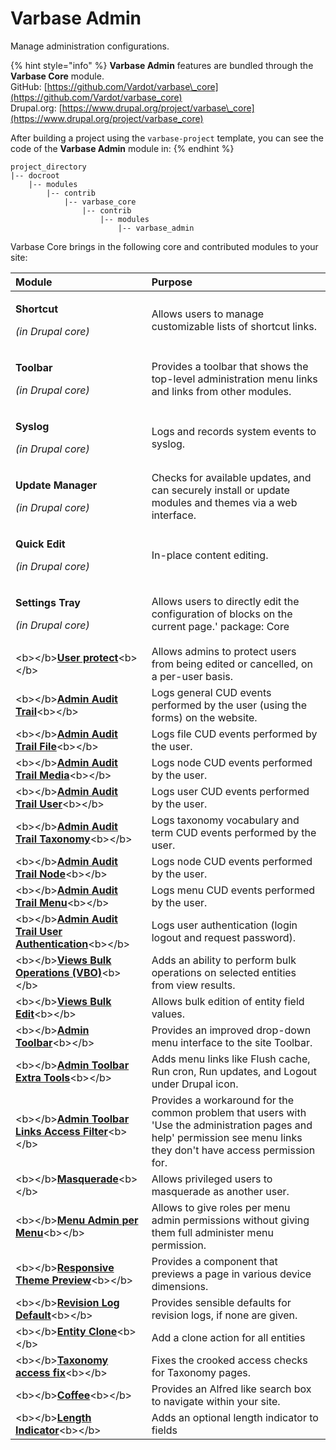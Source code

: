 # Varbase Admin

Manage administration configurations.

{% hint style="info" %}
**Varbase Admin** features are bundled through the **Varbase Core** module.  
GitHub: [https://github.com/Vardot/varbase\_core](https://github.com/Vardot/varbase_core)  
Drupal.org: [https://www.drupal.org/project/varbase\_core](https://www.drupal.org/project/varbase_core) 

After building a project using the `varbase-project` template, you can see the code of the **Varbase Admin** module in:
{% endhint %}

```text
project_directory
|-- docroot
    |-- modules
        |-- contrib
            |-- varbase_core
                |-- contrib
                    |-- modules
                        |-- varbase_admin
```

Varbase Core brings in the following core and contributed modules to your site:

<table>
  <thead>
    <tr>
      <th style="text-align:left">Module</th>
      <th style="text-align:left">Purpose</th>
    </tr>
  </thead>
  <tbody>
    <tr>
      <td style="text-align:left">
        <p><b>Shortcut</b>
        </p>
        <p><em>(in Drupal core)</em>
        </p>
      </td>
      <td style="text-align:left">Allows users to manage customizable lists of shortcut links.</td>
    </tr>
    <tr>
      <td style="text-align:left">
        <p><b>Toolbar</b>
        </p>
        <p><em>(in Drupal core)</em>
        </p>
      </td>
      <td style="text-align:left">Provides a toolbar that shows the top-level administration menu links
        and links from other modules.</td>
    </tr>
    <tr>
      <td style="text-align:left">
        <p><b>Syslog</b>
        </p>
        <p><em>(in Drupal core)</em>
        </p>
      </td>
      <td style="text-align:left">Logs and records system events to syslog.</td>
    </tr>
    <tr>
      <td style="text-align:left">
        <p><b>Update Manager</b>
        </p>
        <p><em>(in Drupal core)</em>
        </p>
      </td>
      <td style="text-align:left">Checks for available updates, and can securely install or update modules
        and themes via a web interface.</td>
    </tr>
    <tr>
      <td style="text-align:left">
        <p><b>Quick Edit</b>
        </p>
        <p><em>(in Drupal core)</em>
        </p>
      </td>
      <td style="text-align:left">In-place content editing.</td>
    </tr>
    <tr>
      <td style="text-align:left">
        <p><b>Settings Tray</b>
        </p>
        <p><em>(in Drupal core)</em>
        </p>
      </td>
      <td style="text-align:left">Allows users to directly edit the configuration of blocks on the current
        page.&apos; package: Core</td>
    </tr>
    <tr>
      <td style="text-align:left">&lt;b&gt;&lt;/b&gt;<a href="https://www.drupal.org/project/userprotect"><b>User protect</b></a>&lt;b&gt;&lt;/b&gt;</td>
      <td
      style="text-align:left">Allows admins to protect users from being edited or cancelled, on a per-user
        basis.</td>
    </tr>
    <tr>
      <td style="text-align:left">&lt;b&gt;&lt;/b&gt;<a href="https://www.drupal.org/project/admin_audit_trail"><b>Admin Audit Trail</b></a>&lt;b&gt;&lt;/b&gt;</td>
      <td
      style="text-align:left">Logs general CUD events performed by the user (using the forms) on the
        website.</td>
    </tr>
    <tr>
      <td style="text-align:left">&lt;b&gt;&lt;/b&gt;<a href="https://www.drupal.org/project/admin_audit_trail"><b>Admin Audit Trail File</b></a>&lt;b&gt;&lt;/b&gt;</td>
      <td
      style="text-align:left">Logs file CUD events performed by the user.</td>
    </tr>
    <tr>
      <td style="text-align:left">&lt;b&gt;&lt;/b&gt;<a href="https://www.drupal.org/project/admin_audit_trail"><b>Admin Audit Trail Media</b></a>&lt;b&gt;&lt;/b&gt;</td>
      <td
      style="text-align:left">Logs node CUD events performed by the user.</td>
    </tr>
    <tr>
      <td style="text-align:left">&lt;b&gt;&lt;/b&gt;<a href="https://www.drupal.org/project/admin_audit_trail"><b>Admin Audit Trail User</b></a>&lt;b&gt;&lt;/b&gt;</td>
      <td
      style="text-align:left">Logs user CUD events performed by the user.</td>
    </tr>
    <tr>
      <td style="text-align:left">&lt;b&gt;&lt;/b&gt;<a href="https://www.drupal.org/project/admin_audit_trail"><b>Admin Audit Trail Taxonomy</b></a>&lt;b&gt;&lt;/b&gt;</td>
      <td
      style="text-align:left">Logs taxonomy vocabulary and term CUD events performed by the user.</td>
    </tr>
    <tr>
      <td style="text-align:left">&lt;b&gt;&lt;/b&gt;<a href="https://www.drupal.org/project/admin_audit_trail"><b>Admin Audit Trail Node</b></a>&lt;b&gt;&lt;/b&gt;</td>
      <td
      style="text-align:left">Logs node CUD events performed by the user.</td>
    </tr>
    <tr>
      <td style="text-align:left">&lt;b&gt;&lt;/b&gt;<a href="https://www.drupal.org/project/admin_audit_trail"><b>Admin Audit Trail Menu</b></a>&lt;b&gt;&lt;/b&gt;</td>
      <td
      style="text-align:left">Logs menu CUD events performed by the user.</td>
    </tr>
    <tr>
      <td style="text-align:left">&lt;b&gt;&lt;/b&gt;<a href="https://www.drupal.org/project/admin_audit_trail"><b>Admin Audit Trail User Authentication</b></a>&lt;b&gt;&lt;/b&gt;</td>
      <td
      style="text-align:left">Logs user authentication (login logout and request password).</td>
    </tr>
    <tr>
      <td style="text-align:left">&lt;b&gt;&lt;/b&gt;<a href="https://www.drupal.org/project/views_bulk_operations"><b>Views Bulk Operations (VBO)</b></a>&lt;b&gt;&lt;/b&gt;</td>
      <td
      style="text-align:left">Adds an ability to perform bulk operations on selected entities from view
        results.</td>
    </tr>
    <tr>
      <td style="text-align:left">&lt;b&gt;&lt;/b&gt;<a href="https://www.drupal.org/project/views_bulk_edit"><b>Views Bulk Edit</b></a>&lt;b&gt;&lt;/b&gt;</td>
      <td
      style="text-align:left">Allows bulk edition of entity field values.</td>
    </tr>
    <tr>
      <td style="text-align:left">&lt;b&gt;&lt;/b&gt;<a href="https://www.drupal.org/project/admin_toolbar"><b>Admin Toolbar</b></a>&lt;b&gt;&lt;/b&gt;</td>
      <td
      style="text-align:left">Provides an improved drop-down menu interface to the site Toolbar.</td>
    </tr>
    <tr>
      <td style="text-align:left">&lt;b&gt;&lt;/b&gt;<a href="https://www.drupal.org/project/admin_toolbar"><b>Admin Toolbar Extra Tools</b></a>&lt;b&gt;&lt;/b&gt;</td>
      <td
      style="text-align:left">Adds menu links like Flush cache, Run cron, Run updates, and Logout under
        Drupal icon.</td>
    </tr>
    <tr>
      <td style="text-align:left">&lt;b&gt;&lt;/b&gt;<a href="https://www.drupal.org/project/admin_toolbar"><b>Admin Toolbar Links Access Filter</b></a>&lt;b&gt;&lt;/b&gt;</td>
      <td
      style="text-align:left">Provides a workaround for the common problem that users with &apos;Use
        the administration pages and help&apos; permission see menu links they
        don&apos;t have access permission for.</td>
    </tr>
    <tr>
      <td style="text-align:left">&lt;b&gt;&lt;/b&gt;<a href="https://www.drupal.org/project/masquerade"><b>Masquerade</b></a>&lt;b&gt;&lt;/b&gt;</td>
      <td
      style="text-align:left">Allows privileged users to masquerade as another user.</td>
    </tr>
    <tr>
      <td style="text-align:left">&lt;b&gt;&lt;/b&gt;<a href="https://www.drupal.org/project/menu_admin_per_menu"><b>Menu Admin per Menu</b></a>&lt;b&gt;&lt;/b&gt;</td>
      <td
      style="text-align:left">Allows to give roles per menu admin permissions without giving them full
        administer menu permission.</td>
    </tr>
    <tr>
      <td style="text-align:left">&lt;b&gt;&lt;/b&gt;<a href="https://www.drupal.org/project/responsive_preview"><b>Responsive Theme Preview</b></a>&lt;b&gt;&lt;/b&gt;</td>
      <td
      style="text-align:left">Provides a component that previews a page in various device dimensions.</td>
    </tr>
    <tr>
      <td style="text-align:left">&lt;b&gt;&lt;/b&gt;<a href="https://www.drupal.org/project/revision_log_default"><b>Revision Log Default</b></a>&lt;b&gt;&lt;/b&gt;</td>
      <td
      style="text-align:left">Provides sensible defaults for revision logs, if none are given.</td>
    </tr>
    <tr>
      <td style="text-align:left">&lt;b&gt;&lt;/b&gt;<a href="https://www.drupal.org/project/entity_clone"><b>Entity Clone</b></a>&lt;b&gt;&lt;/b&gt;</td>
      <td
      style="text-align:left">Add a clone action for all entities</td>
    </tr>
    <tr>
      <td style="text-align:left">&lt;b&gt;&lt;/b&gt;<a href="https://www.drupal.org/project/taxonomy_access_fix"><b>Taxonomy access fix</b></a>&lt;b&gt;&lt;/b&gt;</td>
      <td
      style="text-align:left">Fixes the crooked access checks for Taxonomy pages.</td>
    </tr>
    <tr>
      <td style="text-align:left">&lt;b&gt;&lt;/b&gt;<a href="https://www.drupal.org/project/coffee"><b>Coffee</b></a>&lt;b&gt;&lt;/b&gt;</td>
      <td
      style="text-align:left">Provides an Alfred like search box to navigate within your site.</td>
    </tr>
    <tr>
      <td style="text-align:left">&lt;b&gt;&lt;/b&gt;<a href="https://www.drupal.org/project/length_indicator"><b>Length Indicator</b></a>&lt;b&gt;&lt;/b&gt;</td>
      <td
      style="text-align:left">Adds an optional length indicator to fields</td>
    </tr>
  </tbody>
</table>

